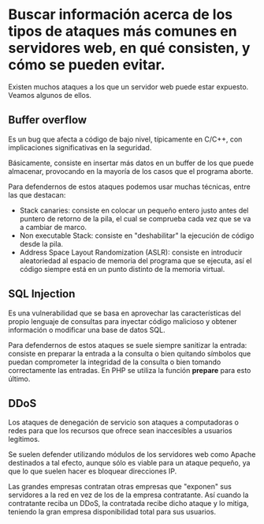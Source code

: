 # Buscar información acerca de los tipos de ataques más comunes en servidores web, en qué consisten, y cómo se pueden evitar.

Existen muchos ataques a los que un servidor web puede estar expuesto. Veamos algunos de ellos.

## Buffer overflow

Es un bug que afecta a código de bajo nivel, típicamente en C/C++, con implicaciones significativas en la seguridad.

Básicamente, consiste en insertar más datos en un buffer de los que puede almacenar, provocando en la mayoría de los casos que el programa aborte.

Para defendernos de estos ataques podemos usar muchas técnicas, entre las que destacan:

- Stack canaries: consiste en colocar un pequeño entero justo antes del puntero de retorno de la pila, el cual se comprueba cada vez que se va a cambiar de marco.
- Non executable Stack: consiste en "deshabilitar" la ejecución de código desde la pila.
- Address Space Layout Randomization (ASLR): consiste en introducir aleatoriedad al espacio de memoria del programa que se ejecuta, así el código siempre está en un punto distinto de la memoria virtual.

## SQL Injection

Es una vulnerabilidad que se basa en aprovechar las características del propio lenguaje de consultas para inyectar código malicioso y obtener información o modificar una base de datos SQL.

Para defendernos de estos ataques se suele siempre sanitizar la entrada: consiste en preparar la entrada a la consulta o bien quitando símbolos que puedan comprometer la integridad de la consulta o bien tomando correctamente las entradas. En PHP se utiliza la función **prepare** para esto último.

## DDoS

Los ataques de denegación de servicio son ataques a computadoras o redes para que los recursos que ofrece sean inaccesibles a usuarios legítimos.

Se suelen defender utilizando módulos de los servidores web como Apache destinados a tal efecto, aunque sólo es viable para un ataque pequeño, ya que lo que suelen hacer es bloquear direcciones IP.

Las grandes empresas contratan otras empresas que "exponen" sus servidores a la red en vez de los de la empresa contratante. Así cuando la contratante reciba un DDoS, la contratada recibe dicho ataque y lo mitiga, teniendo la gran empresa disponibilidad total para sus usuarios.
